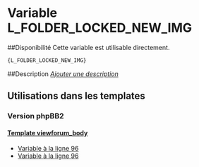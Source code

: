 # Variable L_FOLDER_LOCKED_NEW_IMG

##Disponibilité
Cette variable est utilisable directement.

```html
{L_FOLDER_LOCKED_NEW_IMG}
```

##Description
[*Ajouter une description*](https://fa-tvars.appspot.com/var/L_FOLDER_LOCKED_NEW_IMG)

## Utilisations dans les templates

### Version phpBB2

#### [Template viewforum_body](subsilver/viewforum_body.md#readme)
* [Variable &agrave; la ligne 96](../subsilver/viewforum_body.tpl#L96)
* [Variable &agrave; la ligne 96](../subsilver/viewforum_body.tpl#L96)